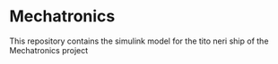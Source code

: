 # Mechatronics
This repository contains the simulink model for the tito neri ship of the Mechatronics project
